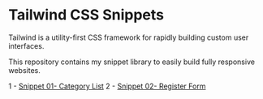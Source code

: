 # Tailwind CSS Snippets

Tailwind is a utility-first CSS framework for rapidly building custom user interfaces.

This repository contains my snippet library to easily build fully responsive websites.

1 - [Snippet 01- Category List](https://github.com/mauro-codes/tailwind-css-snippets/snippet-1)
2 - [Snippet 02- Register Form](https://github.com/mauro-codes/tailwind-css-snippets/snippet-2)
